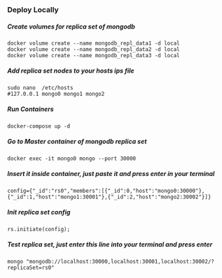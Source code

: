 ### Deploy Locally
##### Create volumes for replica set of mongodb
```
docker volume create --name mongodb_repl_data1 -d local
docker volume create --name mongodb_repl_data2 -d local
docker volume create --name mongodb_repl_data3 -d local
```

##### Add replica set nodes to your hosts ips file
``` 
sudo nano  /etc/hosts
#127.0.0.1 mongo0 mongo1 mongo2
```

##### Run Containers
```
docker-compose up -d 
```

##### Go to Master container of  mongodb replica set
``` 
docker exec -it mongo0 mongo --port 30000
```

##### Insert it inside container, just paste it and press enter in your terminal
``` 
config={"_id":"rs0","members":[{"_id":0,"host":"mongo0:30000"},{"_id":1,"host":"mongo1:30001"},{"_id":2,"host":"mongo2:30002"}]}
```

##### Init replica set config
``` 
rs.initiate(config);
```

##### Test replica set, just enter this line into your terminal and press enter
``` 
mongo "mongodb://localhost:30000,localhost:30001,localhost:30002/?replicaSet=rs0"
```
